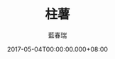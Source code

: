 ---
issue: 222
title: 柱薯
author: 藍春瑞
date: 2017-05-04T00:00:00.000+08:00
topic: 文史
difficulty: 2
wikidata: Q98095615
wikidata_link: https://www.wikidata.org/wiki/Q98095615
---